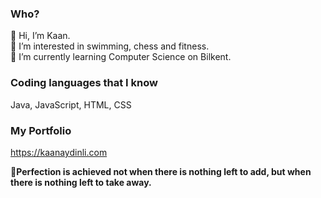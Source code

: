### Who?
💎  Hi, I’m Kaan.    
🏅 I’m interested in swimming, chess and fitness.    
📖  I’m currently learning Computer Science on Bilkent.    

### Coding languages that I know
Java, JavaScript, HTML, CSS

### My Portfolio
https://kaanaydinli.com


**🎯Perfection is achieved not when there is nothing left to add, but when there is nothing left to take away.**
<!---
KaanAydinli/KaanAydinli is a ✨ special ✨ repository because its `README.md` (this file) appears on your GitHub profile.
You can click the Preview link to take a look at your changes.
--->
